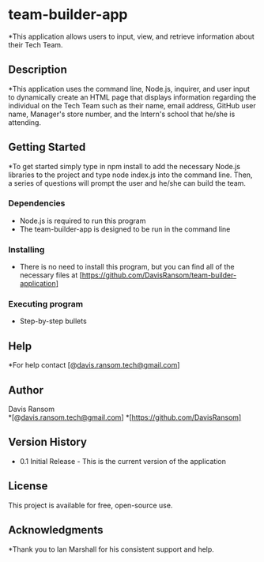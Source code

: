# team-builder-app

*This application allows users to input, view, and retrieve information about their Tech Team.

## Description

*This application uses the command line, Node.js, inquirer, and user input to dynamically create an HTML page that displays information regarding the individual on the Tech Team such as their name, email address, GitHub user name, Manager's store number, and the Intern's school that he/she is attending.

## Getting Started

*To get started simply type in npm install to add the necessary Node.js libraries to the project and type node index.js into the command line. Then, a series of questions will prompt the user and he/she can build the team.

### Dependencies
* Node.js is required to run this program
* The team-builder-app is designed to be run in the command line

### Installing

* There is no need to install this program, but you can find all of the necessary files at [https://github.com/DavisRansom/team-builder-application]

### Executing program
* Step-by-step bullets

## Help

*For help contact [@davis.ransom.tech@gmail.com]

## Author

Davis Ransom  
*[@davis.ransom.tech@gmail.com]
*[https://github.com/DavisRansom]

## Version History

* 0.1 Initial Release - This is the current version of the application

## License

This project is available for free, open-source use.

## Acknowledgments

*Thank you to Ian Marshall for his consistent support and help.
